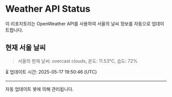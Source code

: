 
# Weather API Status

이 리포지토리는 OpenWeather API를 사용하여 서울의 날씨 정보를 자동으로 업데이트합니다.

## 현재 서울 날씨
> 서울의 현재 날씨: overcast clouds, 온도: 11.53°C, 습도: 72%

⏳ 업데이트 시간: 2025-05-17 19:50:46 (UTC)

---
자동 업데이트 봇에 의해 관리됩니다.
